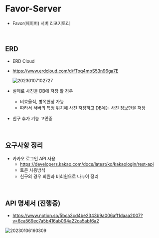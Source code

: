 # Favor-Server
- Favor(페이버) 서버 리포지토리

</br>

## ERD
- ERD Cloud
- https://www.erdcloud.com/d/fTpq4mpS53n96ga7E  

  ![20230107102727](https://user-images.githubusercontent.com/114793764/211125022-d4ee1279-2f4c-4a6b-83ef-a973d8685683.png)


  


- 실제로 사진을 DB에 저장 할 경우
  - 비효율적, 병목현상 가능
  - 따라서 서버의 특정 위치에 사진 저장하고 DB에는 사진 정보만을 저장
- 친구 추가 기능 고민중

</br>

## 요구사항 정리
- 카카오 로그인 API 사용
  - https://developers.kakao.com/docs/latest/ko/kakaologin/rest-api  
  - 토큰 사용방식  
  - 친구의 경우 회원과 비회원으로 나누어 정리

</br>

## API 명세서 (진행중)
- https://www.notion.so/5bca3cd4be2343b9a006aff1daaa2007?v=6ca569ec7a5b416ab064a22ca5abf6a2  
  
![20230106160309](https://user-images.githubusercontent.com/114793764/210948684-9432e5a8-3b4c-460b-9b1a-399194b47032.png)  



